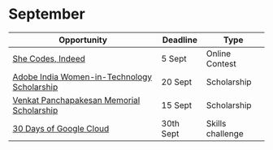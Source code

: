 # September

Opportunity|Deadline|Type
----|-----|-----
[She Codes, Indeed](https://www.shecodesindeed.com/) | 5 Sept | Online Contest
[Adobe India Women-in-Technology Scholarship](https://research.adobe.com/adobe-india-women-in-technology-scholarship/) | 20 Sept | Scholarship
[Venkat Panchapakesan Memorial Scholarship](https://buildyourfuture.withgoogle.com/scholarships/venkat-panchapakesan-memorial-scholarship/) | 15 Sept | Scholarship
[30 Days of Google Cloud](https://cloud.google.com/blog/topics/training-certifications/google-cloud-free-training-opportunities-q1-2021) | 30th Sept | Skills challenge

